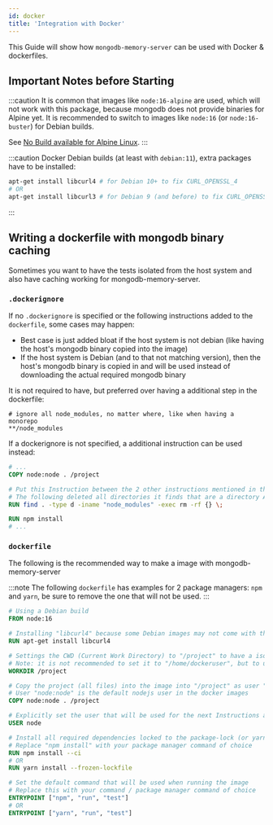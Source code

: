 ```yaml
---
id: docker
title: 'Integration with Docker'
---
```


This Guide will show how `mongodb-memory-server` can be used with Docker & dockerfiles.

## Important Notes before Starting

:::caution
It is common that images like `node:16-alpine` are used, which will not work with this package, because mongodb does not provide binaries for Alpine yet.
It is recommended to switch to images like `node:16` (or `node:16-buster`) for Debian builds.

See [No Build available for Alpine Linux](../known-issues.md#no-build-available-for-alpine-linux).
:::

:::caution
Docker Debian builds (at least with `debian:11`), extra packages have to be installed:

```sh
apt-get install libcurl4 # for Debian 10+ to fix CURL_OPENSSL_4
# OR
apt-get install libcurl3 # for Debian 9 (and before) to fix CURL_OPENSSL_3
```

:::

## Writing a dockerfile with mongodb binary caching

Sometimes you want to have the tests isolated from the host system and also have caching working for mongodb-memory-server.

### `.dockerignore`

If no `.dockerignore` is specified or the following instructions added to the `dockerfile`, some cases may happen:

- Best case is just added bloat if the host system is not debian (like having the host's mongodb binary copied into the image)
- If the host system is Debian (and to that not matching version), then the host's mongodb binary is copied in and will be used instead of downloading the actual required mongodb binary

It is not required to have, but preferred over having a additional step in the dockerfile:

```dockerignore
# ignore all node_modules, no matter where, like when having a monorepo
**/node_modules
```

If a dockerignore is not specified, a additional instruction can be used instead:

```dockerfile
# ...
COPY node:node . /project

# Put this Instruction between the 2 other instructions mentioned in this example
# The following deleted all directories it finds that are a directory AND have a name matching "node_modules" (also removes nested directories)
RUN find . -type d -iname "node_modules" -exec rm -rf {} \;

RUN npm install
# ...
```

### `dockerfile`

The following is the recommended way to make a image with mongodb-memory-server

:::note
The following `dockerfile` has examples for 2 package managers: `npm` and `yarn`, be sure to remove the one that will not be used.
:::

```dockerfile
# Using a Debian build
FROM node:16

# Installing "libcurl4" because some Debian images may not come with this package installed, but is required by the mongodb binaries
RUN apt-get install libcurl4

# Settings the CWD (Current Work Directory) to "/project" to have a isolated folder for the project
# Note: it is not recommended to set it to "/home/dockeruser", but to use "/home/dockeruser/project"
WORKDIR /project

# Copy the project (all files) into the image into "/project" as user "node:node"
# User "node:node" is the default nodejs user in the docker images
COPY node:node . /project

# Explicitly set the user that will be used for the next Instructions and ENTRYPOINT
USER node

# Install all required dependencies locked to the package-lock (or yarn.lock)
# Replace "npm install" with your package manager command of choice
RUN npm install --ci
# OR
RUN yarn install --frozen-lockfile

# Set the default command that will be used when running the image
# Replace this with your command / package manager command of choice
ENTRYPOINT ["npm", "run", "test"]
# OR
ENTRYPOINT ["yarn", "run", "test"]
```
